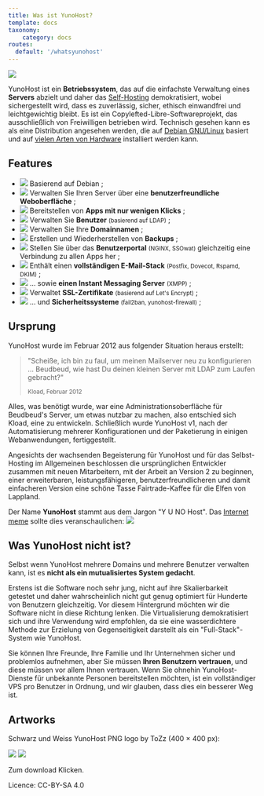 ```yaml
---
title: Was ist YunoHost?
template: docs
taxonomy:
    category: docs
routes:
  default: '/whatsyunohost'
---
```


![](image://YunoHost_logo_vertical.png?resize=400)

YunoHost ist ein **Betriebssystem**, das auf die einfachste Verwaltung eines **Servers** abzielt und daher das [Self-Hosting](/selfhosting) demokratisiert, wobei sichergestellt wird, dass es zuverlässig, sicher, ethisch einwandfrei und leichtgewichtig bleibt. Es ist ein Copylefted-Libre-Softwareprojekt, das ausschließlich von Freiwilligen betrieben wird. Technisch gesehen kann es als eine Distribution angesehen werden, die auf [Debian GNU/Linux](https://debian.org) basiert und auf [vielen Arten von Hardware](/install) installiert werden kann.

## Features

- ![](image://icon-debian.png?resize=32&classes=inline) Basierend auf Debian ;
- ![](image://icon-tools.png?resize=32&classes=inline) Verwalten Sie Ihren Server über eine **benutzerfreundliche Weboberfläche** ;
- ![](image://icon-package.png?resize=32&classes=inline) Bereitstellen von **Apps mit nur wenigen Klicks** ;
- ![](image://icon-users.png?resize=32&classes=inline) Verwalten Sie **Benutzer** <small>(basierend auf LDAP)</small> ;
- ![](image://icon-globe.png?resize=32&classes=inline) Verwalten Sie Ihre **Domainnamen** ;
- ![](image://icon-medic.png?resize=32&classes=inline) Erstellen und Wiederherstellen von **Backups** ;
- ![](image://icon-door.png?resize=32&classes=inline) Stellen Sie über das **Benutzerportal** <small>(NGINX, SSOwat)</small> gleichzeitig eine Verbindung zu allen Apps her ;
- ![](image://icon-mail.png?resize=32&classes=inline) Enthält einen **vollständigen E-Mail-Stack** <small>(Postfix, Dovecot, Rspamd, DKIM)</small> ;
- ![](image://icon-messaging.png?resize=32&classes=inline) … sowie **einen Instant Messaging Server** <small>(XMPP)</small> ;
- ![](image://icon-lock.png?resize=32&classes=inline) Verwaltet **SSL-Zertifikate** <small>(basierend auf Let's Encrypt)</small> ;
- ![](image://icon-shield.png?resize=32&classes=inline) … und **Sicherheitssysteme** <small>(fail2ban, yunohost-firewall)</small> ;

## Ursprung

YunoHost wurde im Februar 2012 aus folgender Situation heraus erstellt:

 <blockquote><p>"Scheiße, ich bin zu faul, um meinen Mailserver neu zu konfigurieren ... Beudbeud, wie hast Du deinen kleinen Server mit LDAP zum Laufen gebracht?"</p><small> Kload, Februar 2012</small></blockquote>

Alles, was benötigt wurde, war eine Administrationsoberfläche für Beudbeud's Server, um etwas nutzbar zu machen, also entschied sich Kload, eine zu entwickeln. Schließlich wurde YunoHost v1, nach der Automatisierung mehrerer Konfigurationen und der Paketierung in einigen Webanwendungen, fertiggestellt.

Angesichts der wachsenden Begeisterung für YunoHost und für das Selbst-Hosting im Allgemeinen beschlossen die ursprünglichen Entwickler zusammen mit neuen Mitarbeitern, mit der Arbeit an Version 2 zu beginnen, einer erweiterbaren, leistungsfähigeren, benutzerfreundlicheren und damit einfacheren Version eine schöne Tasse Fairtrade-Kaffee für die Elfen von Lappland.

Der Name **YunoHost** stammt aus dem Jargon "Y U NO Host". Das [Internet meme](https://en.wikipedia.org/wiki/Internet_meme) sollte dies veranschaulichen:
![](image://dude_yunohost.jpg)

## Was YunoHost nicht ist?

Selbst wenn YunoHost mehrere Domains und mehrere Benutzer verwalten kann, ist es **nicht als ein mutualisiertes System gedacht**.

Erstens ist die Software noch sehr jung, nicht auf ihre Skalierbarkeit getestet und daher wahrscheinlich nicht gut genug optimiert für Hunderte von Benutzern gleichzeitig. Vor diesem Hintergrund möchten wir die Software nicht in diese Richtung lenken. Die Virtualisierung demokratisiert sich und ihre Verwendung wird empfohlen, da sie eine wasserdichtere Methode zur Erzielung von Gegenseitigkeit darstellt als ein "Full-Stack"-System wie YunoHost.

Sie können Ihre Freunde, Ihre Familie und Ihr Unternehmen sicher und problemlos aufnehmen, aber Sie müssen **Ihren Benutzern vertrauen**, und diese müssen vor allem Ihnen vertrauen. Wenn Sie ohnehin YunoHost-Dienste für unbekannte Personen bereitstellen möchten, ist ein vollständiger VPS pro Benutzer in Ordnung, und wir glauben, dass dies ein besserer Weg ist.

## Artworks

Schwarz und Weiss YunoHost PNG logo by ToZz (400 × 400 px):

[![](image://ynh_logo_black_300dpi.png?resize=220)](image://ynh_logo_black_300dpi.png)
[![](image://ynh_logo_white_300dpi.png?resize=220)](image://ynh_logo_white_300dpi.png)

Zum download Klicken.

Licence: CC-BY-SA 4.0
